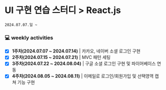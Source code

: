 # UI 구현 연습 스터디 > React.js
```
2024.07.07.일 ~
```

### 💻 weekly activities
- [x] **1주차(2024.07.07 ~ 2024.07.14)** | 카카오, 네이버 소셜 로그인 구현
- [x] **2주차(2024.07.15 ~ 2024.07.21)** | MVC 패턴 세팅
- [x] **3주차(2024.07.22 ~ 2024.08.04)** | 구글 소셜 로그인 구현 및 파이어베이스 연동
- [x] **4주차(2024.08.05 ~ 2024.08.11)** | 이메일로 로그인/회원가입 및 선택영역 캡쳐 기능 구현
